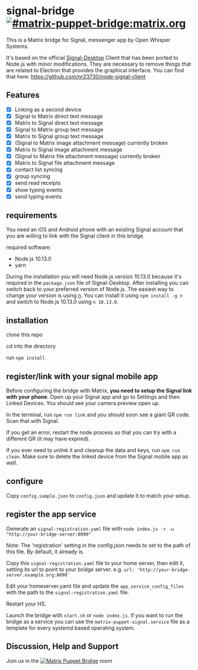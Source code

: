 # signal-bridge [![#matrix-puppet-bridge:matrix.org](https://img.shields.io/matrix/matrix-puppet-bridge:matrix.org.svg?label=%23matrix-puppet-bridge%3Amatrix.org&logo=matrix&server_fqdn=matrix.org)](https://matrix.to/#/#matrix-puppet-bridge:matrix.org)

This is a Matrix bridge for Signal, messenger app by Open Whisper Systems.

It's based on the official [Signal-Desktop](https://github.com/WhisperSystems/Signal-Desktop) Client that has been ported to Node.js with minor modifications. They are necessary to remove things that are related to Electron that provides the graphical interface. You can find that here: https://github.com/nr23730/node-signal-client

## Features

- [x] Linking as a second device
- [x] Signal to Matrix direct text message
- [x] Matrix to Signal direct text message
- [x] Signal to Matrix group text message
- [x] Matrix to Signal group text message
- [x] (Signal to Matrix image attachment message) currently broken
- [x] Matrix to Signal image attachment message
- [x] (Signal to Matrix file attachment message) currently broken
- [x] Matrix to Signal file attachment message
- [x] contact list syncing
- [x] group syncing
- [x] send read receipts
- [x] show typing events
- [x] send typing events

## requirements

You need an iOS and Android phone with an existing Signal account that you are willing to link with the Signal client in this bridge.

required software:
- Node.js 10.13.0
- yarn

During the installation you will need Node.js version 10.13.0 because it's required in the `package.json` file of Signal-Desktop. After installing you can switch back to your preferred version of Node.js. The easiest way to change your version is using [n](https://www.npmjs.com/package/n). You can install it using `npm install -g n` and switch to Node.js 10.13.0 using `n 10.13.0`.

## installation

clone this repo

cd into the directory

run `npm install`

## register/link with your signal mobile app

Before configuring the bridge with Matrix, **you need to setup the Signal link with your phone**.
Open up your Signal app and go to Settings and then Linked Devices.
You should see your camera preview open up.

In the terminal, run `npm run link` and you should soon see a giant QR code. Scan that with Signal.

If you get an error, restart the node process so that you can try with a different QR (it may have expired).

If you ever need to unlink it and cleanup the data and keys, run `npm run clean`.
Make sure to delete the linked device from the Signal mobile app as well.

## configure

Copy `config.sample.json` to `config.json` and update it to match your setup.

## register the app service

Generate an `signal-registration.yaml` file with `node index.js -r -u "http://your-bridge-server:8090"`

Note: The 'registration' setting in the config.json needs to set to the path of this file. By default, it already is.

Copy this `signal-registration.yaml` file to your home server, then edit it, setting its url to point to your bridge server. e.g. `url: 'http://your-bridge-server.example.org:8090'`

Edit your homeserver.yaml file and update the `app_service_config_files` with the path to the `signal-registration.yaml` file.

Restart your HS.

Launch the bridge with `start.sh` or `node index.js`. If you want to run the bridge as a service you can use the `matrix-puppet-signal.service` file as a template for every systemd based operating system.


## Discussion, Help and Support

Join us in the [![Matrix Puppet Bridge](https://user-images.githubusercontent.com/13843293/52007839-4b2f6580-24c7-11e9-9a6c-14d8fc0d0737.png)](https://matrix.to/#/#matrix-puppet-bridge:matrix.org) room
